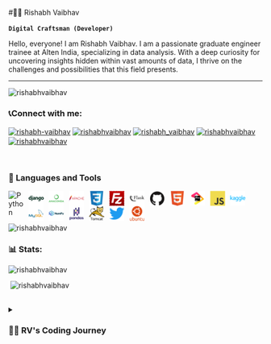 

#🏄‍♂️ Rishabh Vaibhav

**`Digital Craftsman (Developer)`**

Hello, everyone! I am Rishabh Vaibhav. I am a passionate graduate engineer trainee at Alten India, specializing in data analysis. With a deep curiosity for uncovering insights hidden within vast amounts of data, I thrive on the challenges and possibilities that this field presents.


---
<p align="left"> <img src="https://komarev.com/ghpvc/?username=rishabhvaibhav&label=Profile%20views&color=blueviolet&style=for-the-badge" alt="rishabhvaibhav" /> </p>


<h3 align="left">📞Connect with me:</h3>
<p align="left">
<a href="https://linkedin.com/in/rishabh-vaibhav" target="blank"><img align="center" src="https://raw.githubusercontent.com/rahuldkjain/github-profile-readme-generator/master/src/images/icons/Social/linked-in-alt.svg" alt="rishabh-vaibhav" height="30" width="40" /></a>
<a href="https://kaggle.com/rishabhvaibhav" target="blank"><img align="center" src="https://raw.githubusercontent.com/rahuldkjain/github-profile-readme-generator/master/src/images/icons/Social/kaggle.svg" alt="rishabhvaibhav" height="30" width="40" /></a>
<a href="https://instagram.com/rishabh_vaibhav" target="blank"><img align="center" src="https://raw.githubusercontent.com/rahuldkjain/github-profile-readme-generator/master/src/images/icons/Social/instagram.svg" alt="rishabh_vaibhav" height="30" width="40" /></a>
<a href="https://www.codechef.com/users/rishabhvaibhav" target="blank"><img align="center" src="https://cdn.jsdelivr.net/npm/simple-icons@3.1.0/icons/codechef.svg" alt="rishabhvaibhav" height="30" width="40" /></a>
<a href="https://www.hackerrank.com/rishabhvaibhav" target="blank"><img align="center" src="https://raw.githubusercontent.com/rahuldkjain/github-profile-readme-generator/master/src/images/icons/Social/hackerrank.svg" alt="rishabhvaibhav" height="30" width="40" /></a>
</p>

<br>
<h3 align="left">🧰 Languages and Tools</h3>


<img align="left" alt="Python" width="30px" style="padding-right:10px;" src="https://cdn.jsdelivr.net/gh/devicons/devicon/icons/python/python-plain.svg" />
<img align="left" alt="Django" width="30px" style="padding-right:10px;" src="https://raw.githubusercontent.com/devicons/devicon/1119b9f84c0290e0f0b38982099a2bd027a48bf1/icons/django/django-plain-wordmark.svg"/>
<img align="left" alt="Anaconda" width="30px" style="padding-right:10px;" src="https://raw.githubusercontent.com/devicons/devicon/1119b9f84c0290e0f0b38982099a2bd027a48bf1/icons/anaconda/anaconda-original-wordmark.svg" />
<img align="left" alt="Apache" width="30px" style="padding-right:10px;" src="https://raw.githubusercontent.com/devicons/devicon/1119b9f84c0290e0f0b38982099a2bd027a48bf1/icons/apache/apache-original-wordmark.svg" />
<img align="left" alt="Angular" width="30px" style="padding-right:10px;" src="https://raw.githubusercontent.com/devicons/devicon/1119b9f84c0290e0f0b38982099a2bd027a48bf1/icons/css3/css3-original.svg" />
<img align="left" alt="Git" width="30px" style="padding-right:10px;" src="https://raw.githubusercontent.com/devicons/devicon/1119b9f84c0290e0f0b38982099a2bd027a48bf1/icons/filezilla/filezilla-plain.svg" />
<img align="left" alt="Linux" width="30px" style="padding-right:10px;" src="https://raw.githubusercontent.com/devicons/devicon/1119b9f84c0290e0f0b38982099a2bd027a48bf1/icons/flask/flask-original-wordmark.svg" />
<img align="left" alt="HTML" width="30px" style="padding-right:10px;" src="https://raw.githubusercontent.com/devicons/devicon/1119b9f84c0290e0f0b38982099a2bd027a48bf1/icons/github/github-original.svg" />
<img align="left" alt="CSS" width="30px" style="padding-right:10px;" src="https://raw.githubusercontent.com/devicons/devicon/1119b9f84c0290e0f0b38982099a2bd027a48bf1/icons/html5/html5-original.svg" />
<img align="left" alt="JavaScript" width="30px" style="padding-right:10px;" src="https://raw.githubusercontent.com/devicons/devicon/1119b9f84c0290e0f0b38982099a2bd027a48bf1/icons/jetbrains/jetbrains-original.svg" />
<img align="left" alt="React" width="30px" style="padding-right:10px;" src="https://raw.githubusercontent.com/devicons/devicon/1119b9f84c0290e0f0b38982099a2bd027a48bf1/icons/javascript/javascript-original.svg" />
<img align="left" alt="NodeJS" width="30px" style="padding-right:10px;" src="https://raw.githubusercontent.com/devicons/devicon/1119b9f84c0290e0f0b38982099a2bd027a48bf1/icons/kaggle/kaggle-original-wordmark.svg" />
<img align="left" alt="C++" width="30px" style="padding-right:10px;" src="https://raw.githubusercontent.com/devicons/devicon/1119b9f84c0290e0f0b38982099a2bd027a48bf1/icons/mysql/mysql-original-wordmark.svg" />
<img align="left" alt="GitHub" width="30px" style="padding-right:10px;" src="https://raw.githubusercontent.com/devicons/devicon/1119b9f84c0290e0f0b38982099a2bd027a48bf1/icons/numpy/numpy-original-wordmark.svg" />
<img align="left" alt="Gradle" width="30px" style="padding-right:10px;" src="https://raw.githubusercontent.com/devicons/devicon/1119b9f84c0290e0f0b38982099a2bd027a48bf1/icons/pandas/pandas-original-wordmark.svg" />
<img align="left" alt="Bash" width="30px" style="padding-right:10px;" src="https://raw.githubusercontent.com/devicons/devicon/1119b9f84c0290e0f0b38982099a2bd027a48bf1/icons/tomcat/tomcat-original-wordmark.svg" />
<img align="left" alt="Bash" width="30px" style="padding-right:10px;" src="https://raw.githubusercontent.com/devicons/devicon/1119b9f84c0290e0f0b38982099a2bd027a48bf1/icons/twitter/twitter-original.svg" />
<img align="left" alt="Bash" width="30px" style="padding-right:10px;" src="https://raw.githubusercontent.com/devicons/devicon/1119b9f84c0290e0f0b38982099a2bd027a48bf1/icons/ubuntu/ubuntu-plain-wordmark.svg" /><br><br><br>

<img alt="rishabhvaibhav" src="https://github-readme-stats.vercel.app/api/top-langs?username=rishabhvaibhav&show_icons=true&locale=en&layout=compact=true&theme=gruvbox" /><br>

<h3>📊 Stats:</h3>

<p><img  src="https://github-readme-streak-stats.herokuapp.com/?user=rishabhvaibhav&=true&theme=gruvbox" alt="rishabhvaibhav" /></p>


<p>&nbsp;<img  src="https://github-readme-stats.vercel.app/api?username=rishabhvaibhav&show_icons=true&locale=en&theme=gruvbox" alt="rishabhvaibhav" /></p><br>




<details>
 <summary><h3>👨‍💻 RV's Coding Journey</h3></summary>
   
   
   From the very beginning of my journey, I was captivated by the power of coding to unlock the potential of data. I embarked on this path by immersing myself in programming languages such as Python and R, equipping myself with the skills necessary for effective data manipulation and analysis. As I delved deeper, I discovered the art of transforming raw data into meaningful visualizations and utilizing statistical techniques to draw valuable conclusions.

   Throughout my career, I have honed my expertise in various aspects of data analysis, including statistical analysis, machine learning, and predictive modeling. I have worked with diverse datasets, collaborated with cross-functional teams, and leveraged cutting-edge tools and libraries to deliver data-driven insights that fuel informed decision-making.

   In addition to my technical skills, I pride myself on being a lifelong learner. I stay up to date with emerging technologies, attend industry conferences, and actively engage with online communities to continually expand my knowledge and keep pace with the ever-evolving field of data analysis.

   As a data analyst, I am driven by a genuine passion for unraveling complex patterns, finding hidden correlations, and translating data into actionable recommendations. I am excited to contribute my skills, creativity, and analytical mindset to make a meaningful impact in leveraging data for business growth and innovation.

   I am truly excited about the endless possibilities that lie ahead in the realm of data analysis. I believe that by combining my technical expertise, relentless curiosity, and dedication to excellence, I can help organizations unlock the true potential of their data.
   
   

[website]: https://altenrv.com

